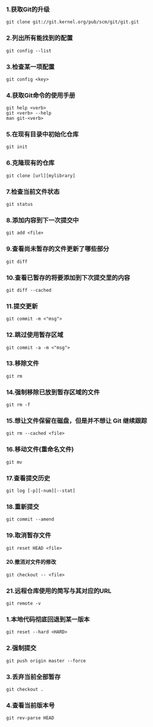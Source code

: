 ### 1.获取Git的升级
```git
git clone git://git.kernel.org/pub/scm/git/git.git
```

### 2.列出所有能找到的配置
```git
git config --list
```

### 3.检查某一项配置
```git
git config <key>
```
### 4.获取Git命令的使用手册
```git
git help <verb>
git <verb> --help
man git-<verb>
```

### 5.在现有目录中初始化仓库
```git
git init
```

### 6.克隆现有的仓库
```git
git clone [url][mylibrary]
```

### 7.检查当前文件状态
```git
git status
```
### 8.添加内容到下一次提交中
```git
git add <file>
```

### 9.查看尚未暂存的文件更新了哪些部分
```git
git diff
```

### 10.查看已暂存的将要添加到下次提交里的内容
```git
git diff --cached
```

### 11.提交更新
```git
git commit -m <"msg">
```

### 12.跳过使用暂存区域
```git
git commit -a -m <"msg">
```

### 13.移除文件
```git
git rm
```

### 14.强制移除已放到暂存区域的文件
```git
git rm -f
```

### 15.想让文件保留在磁盘，但是并不想让 Git 继续跟踪
```git
git rm --cached <file>
```

### 16.移动文件(重命名文件)
```git
git mv
```
### 17.查看提交历史
```git
git log [-p][-num][--stat]
```
### 18.重新提交
```git
git commit --amend
```

### 19.取消暂存文件
```git
git reset HEAD <file>
```

#### 20.撤消对文件的修改
```git
git checkout -- <file>
```

### 21.远程仓库使用的简写与其对应的URL
```git
git remote -v
```

### 1.本地代码彻底回退到某一版本
```git
git reset --hard <HARD>
```

### 2.强制提交
```git
git push origin master --force
```

### 3.丢弃当前全部暂存
```git
git checkout .
```
### 4.查看当前版本号
```git
git rev-parse HEAD
```
